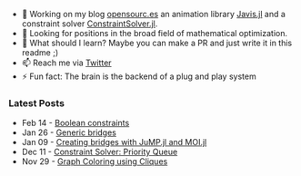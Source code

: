 - 🔭 Working on my blog [opensourc.es](https://opensourc.es) an animation library [Javis.jl](https://github.com/Wikunia/Javis.jl) and a constraint solver [ConstraintSolver.jl](https://github.com/Wikunia/ConstraintSolver.jl).
- 👀 Looking for positions in the broad field of mathematical optimization.
- 🌱 What should I learn? Maybe you can make a PR and just write it in this readme ;)
- 📫 Reach me via [Twitter](https://twitter.com/Wikunia_de)
- ⚡ Fun fact: The brain is the backend of a plug and play system 

### Latest Posts
<!-- feed start -->
- Feb 14 - [Boolean constraints](https://opensourc.es/blog/2021-02-14-boolean-constraints/)
- Jan 26 - [Generic bridges](https://opensourc.es/blog/2021-01-26-generic-bridges/)
- Jan 09 - [Creating bridges with JuMP.jl and MOI.jl](https://opensourc.es/blog/2021-01-09-constraint-solver-bridges/)
- Dec 11 - [Constraint Solver: Priority Queue](https://opensourc.es/blog/2020-12-11-constraint-solver-priority-queue/)
- Nov 29 - [Graph Coloring using Cliques](https://opensourc.es/blog/2020-11-29-constraint-solver-coloring-cliques/)
<!-- feed end -->